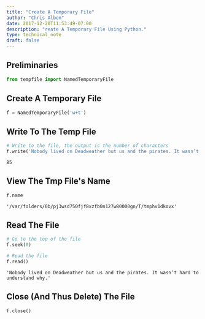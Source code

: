 ```yaml
---
title: "Create A Temporary File"
author: "Chris Albon"
date: 2017-12-20T11:53:49-07:00
description: "reate A Temporary File Using Python."
type: technical_note
draft: false
---
```

## Preliminaries


```python
from tempfile import NamedTemporaryFile
```

## Create A Temporary File


```python
f = NamedTemporaryFile('w+t')
```

## Write To The Temp File


```python
# Write to the file, the output is the number of characters
f.write('Nobody lived on Deadweather but us and the pirates. It wasn’t hard to understand why.')
```




    85



## View The Tmp File's Name


```python
f.name
```




    '/var/folders/0b/pj3wsd750fjf8xzfb0n127w80000gn/T/tmphv1dkovx'



## Read The File


```python
# Go to the top of the file
f.seek(0)

# Read the file
f.read()
```




    'Nobody lived on Deadweather but us and the pirates. It wasn’t hard to understand why.'



## Close (And Thus Delete) The File


```python
f.close()
```
